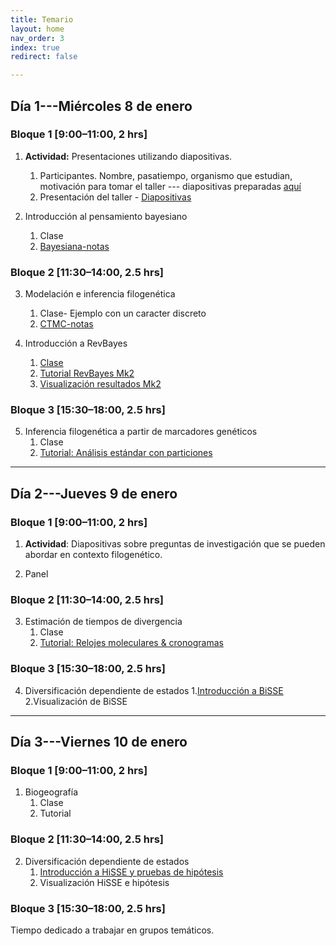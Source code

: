 ```yaml
---
title: Temario
layout: home
nav_order: 3
index: true
redirect: false

---
```


## Día 1---Miércoles 8 de enero

### Bloque 1 [9:00–11:00, 2 hrs]  

1. **Actividad:** Presentaciones utilizando diapositivas.
    1. Participantes. Nombre, pasatiempo, organismo que estudian, motivación para tomar el taller --- diapositivas preparadas [aquí](https://docs.google.com/presentation/d/1QWYTvWLIaphzv4Gt7aecXojmANxDsKb0RfyULq_C-u4/edit?usp=sharing)
    2. Presentación del taller - [Diapositivas](https://docs.google.com/presentation/d/1NSYXXhtQSPCVNwtigfPzb_UkxwMZDnMkeQ_8FHIalz0/edit?usp=sharing)

2. Introducción al pensamiento bayesiano 
    1. Clase
    2. [Bayesiana-notas](./docs/intro_bayesian/intro_bayesiana)

### Bloque 2 [11:30–14:00, 2.5 hrs]

3. Modelación e inferencia filogenética
    1. Clase- Ejemplo con un caracter discreto
    2. [CTMC-notas](./docs/discrete/ctmc)

4. Introducción a RevBayes
    1. [Clase](https://docs.google.com/presentation/d/1wcRMaFKA-cfzOrbq-oF_HUyFt0uoeZvAV4C_bZI4p-I/edit?usp=sharing)
    2. [Tutorial RevBayes Mk2](./docs/discrete/ctmc_revbayes)
    3. [Visualización resultados Mk2](./docs/discrete/mk2_visualizacion)


### Bloque 3 [15:30–18:00, 2.5 hrs]

5. Inferencia filogenética a partir de marcadores genéticos
    1. Clase
    2. [Tutorial: Análisis estándar con particiones](./docs/partition/Partitioned_tutorial)


***

## Día 2---Jueves 9 de enero

### Bloque 1 [9:00–11:00, 2 hrs]  

1. **Actividad**: Diapositivas sobre preguntas de investigación que se pueden abordar en contexto filogenético.

2. Panel

### Bloque 2 [11:30–14:00, 2.5 hrs]
3. Estimación de tiempos de divergencia
    1. Clase
    2. [Tutorial: Relojes moleculares & cronogramas](./docs/clocks/Relojes_y_cronogramas)

### Bloque 3 [15:30–18:00, 2.5 hrs]
4. Diversificación dependiente de estados
    1.[Introducción a BiSSE](./docs/discrete/SSEmodels) 
    2.Visualización de BiSSE
   

***

## Día 3---Viernes 10 de enero

### Bloque 1 [9:00–11:00, 2 hrs]  
1. Biogeografía
    1. Clase
    2. Tutorial

### Bloque 2 [11:30–14:00, 2.5 hrs]
2. Diversificación dependiente de estados 
    1. [Introducción a HiSSE y pruebas de hipótesis](./docs/discrete/SSEmodels_hidden)
    2. Visualización HiSSE e hipótesis



### Bloque 3 [15:30–18:00, 2.5 hrs]
Tiempo dedicado a trabajar en grupos temáticos. 
